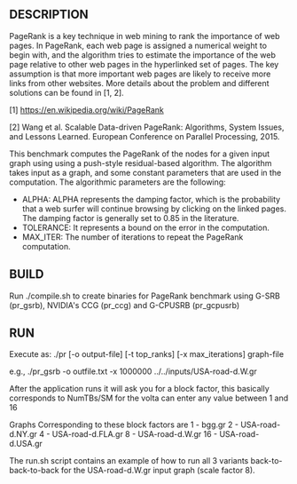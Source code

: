 ## DESCRIPTION

 PageRank is a key technique in web mining to rank the importance of web pages. In PageRank, each web page is assigned a numerical weight to begin with, and the algorithm tries to estimate the importance of the web page relative to other web pages in the hyperlinked set of pages. The key assumption is that more important web pages are likely to receive more links from other websites. More details about the problem and different solutions can be found in [1, 2].

[1] https://en.wikipedia.org/wiki/PageRank

[2] Wang et al. Scalable Data-driven PageRank: Algorithms, System Issues, and Lessons Learned. European Conference on Parallel Processing, 2015. 

 This benchmark computes the PageRank of the nodes for a given input graph using  using a push-style  residual-based algorithm. The algorithm takes input as a graph, and some constant parameters that are used in the computation. The algorithmic parameters are the following:

* ALPHA: ALPHA represents the damping factor, which is the probability that a web surfer will continue browsing by clicking on the linked pages. The damping factor is generally set to 0.85 in the literature.
* TOLERANCE: It represents a bound on the error in the computation.
* MAX_ITER: The number of iterations to repeat the PageRank computation.


## BUILD

Run ./compile.sh to create binaries for PageRank benchmark using G-SRB (pr_gsrb), NVIDIA's CCG (pr_ccg) and G-CPUSRB (pr_gcpusrb)


## RUN

Execute as: ./pr [-o output-file] [-t top_ranks] [-x max_iterations] graph-file 

e.g., ./pr_gsrb -o outfile.txt -x 1000000 ../../inputs/USA-road-d.W.gr


After the application runs it will ask you for a block factor, this basically corresponds to NumTBs/SM for the volta can enter any value between 1 and 16

Graphs Corresponding to these block factors are
1 - bgg.gr
2 - USA-road-d.NY.gr
4 - USA-road-d.FLA.gr
8 - USA-road-d.W.gr
16 - USA-road-d.USA.gr

The run.sh script contains an example of how to run all 3 variants back-to-back-to-back for the USA-road-d.W.gr input graph (scale factor 8).